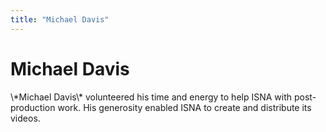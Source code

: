 ```yaml
---
title: "Michael Davis"
---
```


# Michael Davis

<p>\*Michael Davis\* volunteered his time and energy to help <span class="caps">ISNA</span> with post-production work. His generosity enabled <span class="caps">ISNA</span> to create and distribute its videos.</p>